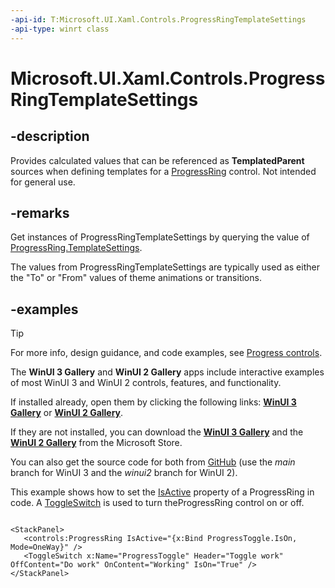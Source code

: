 ```yaml
---
-api-id: T:Microsoft.UI.Xaml.Controls.ProgressRingTemplateSettings
-api-type: winrt class
---
```


# Microsoft.UI.Xaml.Controls.ProgressRingTemplateSettings

<!--
public sealed class ProgressRingTemplateSettings : Windows.UI.Xaml.DependencyObject
-->

## -description

Provides calculated values that can be referenced as **TemplatedParent** sources when defining templates for a [ProgressRing](progressring.md) control. Not intended for general use.

## -remarks

Get instances of ProgressRingTemplateSettings by querying the value of [ProgressRing.TemplateSettings](progressring_templatesettings.md).

The values from ProgressRingTemplateSettings are typically used as either the "To" or "From" values of theme animations or transitions.

## -examples

> [!TIP]
> For more info, design guidance, and code examples, see [Progress controls](/windows/apps/design/controls/progress-controls).
>
> The **WinUI 3 Gallery** and **WinUI 2 Gallery** apps include interactive examples of most WinUI 3 and WinUI 2 controls, features, and functionality.
>
> If installed already, open them by clicking the following links: [**WinUI 3 Gallery**](winui3gallery:/item/ProgressRing) or [**WinUI 2 Gallery**](winui2gallery:/item/ProgressRing).
>
> If they are not installed, you can download the [**WinUI 3 Gallery**](https://www.microsoft.com/store/productId/9P3JFPWWDZRC) and the [**WinUI 2 Gallery**](https://www.microsoft.com/store/productId/9MSVH128X2ZT) from the Microsoft Store.
>
> You can also get the source code for both from [GitHub](https://github.com/Microsoft/WinUI-Gallery) (use the *main* branch for WinUI 3 and the *winui2* branch for WinUI 2).


This example shows how to set the [IsActive](progressring_isactive.md) property of a ProgressRing in code. A [ToggleSwitch](/uwp/api/windows.ui.xaml.controls.toggleswitch) is used to turn theProgressRing control on or off.

```xaml

<StackPanel>
   <controls:ProgressRing IsActive="{x:Bind ProgressToggle.IsOn, Mode=OneWay}" />
   <ToggleSwitch x:Name="ProgressToggle" Header="Toggle work" OffContent="Do work" OnContent="Working" IsOn="True" />
</StackPanel>

```
